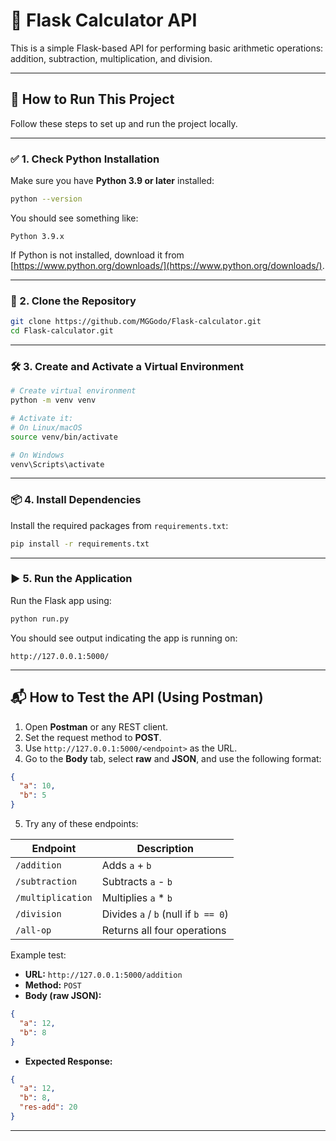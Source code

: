# 🧮 Flask Calculator API

This is a simple Flask-based API for performing basic arithmetic operations: addition, subtraction, multiplication, and division.

---

## 🚀 How to Run This Project

Follow these steps to set up and run the project locally.

---

### ✅ 1. Check Python Installation

Make sure you have **Python 3.9 or later** installed:

```bash
python --version
````

You should see something like:

```
Python 3.9.x
```

If Python is not installed, download it from [https://www.python.org/downloads/](https://www.python.org/downloads/).

---

### 📁 2. Clone the Repository

```bash
git clone https://github.com/MGGodo/Flask-calculator.git
cd Flask-calculator.git
```

---

### 🛠️ 3. Create and Activate a Virtual Environment

```bash
# Create virtual environment
python -m venv venv

# Activate it:
# On Linux/macOS
source venv/bin/activate

# On Windows
venv\Scripts\activate
```

---

### 📦 4. Install Dependencies

Install the required packages from `requirements.txt`:

```bash
pip install -r requirements.txt
```

---

### ▶️ 5. Run the Application

Run the Flask app using:

```bash
python run.py
```

You should see output indicating the app is running on:

```
http://127.0.0.1:5000/
```

---

## 📬 How to Test the API (Using Postman)

1. Open **Postman** or any REST client.
2. Set the request method to **POST**.
3. Use `http://127.0.0.1:5000/<endpoint>` as the URL.
4. Go to the **Body** tab, select **raw** and **JSON**, and use the following format:

```json
{
  "a": 10,
  "b": 5
}
```

5. Try any of these endpoints:

| Endpoint          | Description                          |
| ----------------- | ------------------------------------ |
| `/addition`       | Adds `a` + `b`                       |
| `/subtraction`    | Subtracts `a` - `b`                  |
| `/multiplication` | Multiplies `a` \* `b`                |
| `/division`       | Divides `a` / `b` (null if `b == 0`) |
| `/all-op`         | Returns all four operations          |

Example test:

* **URL:** `http://127.0.0.1:5000/addition`
* **Method:** `POST`
* **Body (raw JSON):**

```json
{
  "a": 12,
  "b": 8
}
```

* **Expected Response:**

```json
{
  "a": 12,
  "b": 8,
  "res-add": 20
}
```

---


